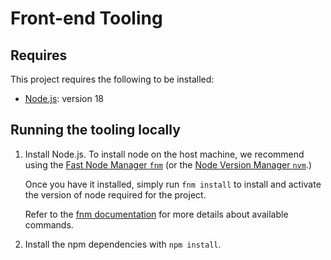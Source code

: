 # Front-end Tooling

## Requires

This project requires the following to be installed:

- [Node.js](https://nodejs.org/en/): version 18

## Running the tooling locally

1. Install Node.js.
   To install node on the host machine, we recommend using the
   [Fast Node Manager `fnm`](https://github.com/Schniz/fnm) (or the
   [Node Version Manager `nvm`](https://github.com/nvm-sh/nvm).)

   Once you have it installed, simply run `fnm install` to install and activate
   the version of node required for the project.

   Refer to the [fnm documentation](https://github.com/Schniz/fnm/blob/master/docs/commands.md)
   for more details about available commands.

1. Install the npm dependencies with `npm install`.
